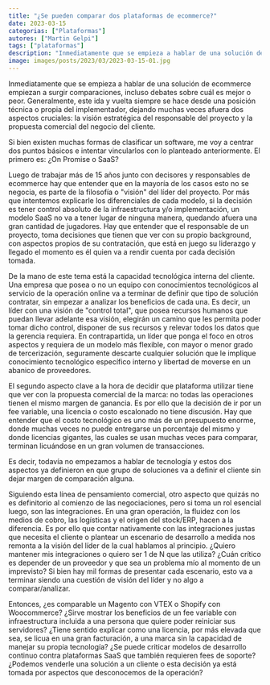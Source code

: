 ```yaml
---
title: "¿Se pueden comparar dos plataformas de ecommerce?"
date: 2023-03-15
categorias: ["Plataformas"]
autores: ["Martin Gelpi"]
tags: ["plataformas"]
description: "Inmediatamente que se empieza a hablar de una solución de ecommerce empiezan a surgir comparaciones, incluso debates sobre cuál es mejor o peor."
image: images/posts/2023/03/2023-03-15-01.jpg
---
```


Inmediatamente que se empieza a hablar de una solución de ecommerce empiezan a surgir comparaciones, incluso debates sobre cuál es mejor o peor. Generalmente, este ida y vuelta siempre se hace desde una posición técnica o propia del implementador, dejando muchas veces afuera dos aspectos cruciales: la visión estratégica del responsable del proyecto y la propuesta comercial del negocio del cliente.

Si bien existen muchas formas de clasificar un software, me voy a centrar dos puntos básicos e intentar vincularlos con lo planteado anteriormente. El primero es: ¿On Promise o SaaS?

Luego de trabajar más de 15 años junto con decisores y responsables de ecommerce hay que entender que en la mayoría de los casos esto no se negocia, es parte de la filosofía o "visión" del líder del proyecto. Por más que intentemos explicarle los diferenciales de cada modelo, si la decisión es tener control absoluto de la infraestructura y/o implementación, un modelo SaaS no va a tener lugar de ninguna manera, quedando afuera una gran cantidad de jugadores. Hay que entender que el responsable de un proyecto, toma decisiones que tienen que ver con su propio background, con aspectos propios de su contratación, que está en juego su liderazgo y llegado el momento es él quien va a rendir cuenta por cada decisión tomada.

De la mano de este tema está la capacidad tecnológica interna del cliente. Una empresa que posea o no un equipo con conocimientos tecnológicos al servicio de la operación online va a terminar de definir que tipo de solución contratar, sin empezar a analizar los beneficios de cada una. Es decir, un líder con una visión de "control total", que posea recursos humanos que puedan llevar adelante esa visión, elegirán un camino que les permita poder tomar dicho control, disponer de sus recursos y relevar todos los datos que la gerencia requiera. En contrapartida, un líder que ponga el foco en otros aspectos y requiera de un modelo más flexible, con mayor o menor grado de tercerización, seguramente descarte cualquier solución que le implique conocimiento tecnológico específico interno y libertad de moverse en un abanico de proveedores.

El segundo aspecto clave a la hora de decidir que plataforma utilizar tiene que ver con la propuesta comercial de la marca: no todas las operaciones tienen el mismo margen de ganancia. Es por ello que la decisión de ir por un fee variable, una licencia o costo escalonado no tiene discusión. Hay que entender que el costo tecnológico es uno más de un presupuesto enorme, donde muchas veces no puede entregarse un porcentaje del mismo y donde licencias gigantes, las cuales se usan muchas veces para comparar, terminan licuándose en un gran volumen de transacciones.

Es decir, todavía no empezamos a hablar de tecnología y estos dos aspectos ya definieron en que grupo de soluciones va a definir el cliente sin dejar margen de comparación alguna.

Siguiendo esta línea de pensamiento comercial, otro aspecto que quizás no es definitorio al comienzo de las negociaciones, pero si toma un rol esencial luego, son las integraciones. En una gran operación, la fluidez con los medios de cobro, las logísticas y el origen del stock/ERP, hacen a la diferencia. Es por ello que contar nativamente con las integraciones justas que necesita el cliente o plantear un escenario de desarrollo a medida nos remonta a la visión del líder de la cual hablamos al principio. ¿Quiero mantener mis integraciones o quiero ser 1 de N que las utiliza? ¿Cuán crítico es depender de un proveedor y que sea un problema mío al momento de un imprevisto? Si bien hay mil formas de presentar cada escenario, esto va a terminar siendo una cuestión de visión del líder y no algo a comparar/analizar.

Entonces, ¿es comparable un Magento con VTEX o Shopify con Woocommerce? ¿Sirve mostrar los beneficios de un fee variable con infraestructura incluida a una persona que quiere poder reiniciar sus servidores? ¿Tiene sentido explicar como una licencia, por más elevada que sea, se licua en una gran facturación, a una marca sin la capacidad de manejar su propia tecnología? ¿Se puede criticar modelos de desarrollo continuo contra plataformas SaaS que también requieren fees de soporte? ¿Podemos venderle una solución a un cliente o esta decisión ya está tomada por aspectos que desconocemos de la operación?